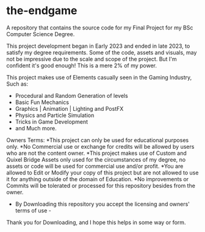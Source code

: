 # the-endgame
A repository that contains the source code for my Final Project for my BSc Computer Science Degree.

This project development began in Early 2023 and ended in late 2023, to satisfy my degree requirements.
Some of the code, assets and visuals, may not be impressive due to the scale and scope of the project. But I'm confident it's good enough!
This is a mere 2% of my power.

This project makes use of Elements casually seen in the Gaming Industry, Such as:
- Procedural and Random Generation of levels
- Basic Fun Mechanics
- Graphics | Animation | Lighting and PostFX
- Physics and Particle Simulation
- Tricks in Game Development
- and Much more.

Owners Terms:
*This project can only be used for educational purposes only. 
*No Commercial use or exchange for credits will be allowed by users who are not the content owner.
*This project makes use of Custom and Quixel Bridge Assets only used for the circumstances of my degree, no assets or code will be used for commercial use and/or profit.
*You are allowed to Edit or Modify your copy of this project but are not allowed to use it for anything outside of the domain of Education.
*No improvements or Commits will be tolerated or processed for this repository besides from the owner.

- By Downloading this repository you accept the licensing and owners' terms of use -

Thank you for Downloading, and I hope this helps in some way or form.
